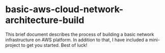 # basic-aws-cloud-network-architecture-build
This brief document describes the process of building a basic network infrastructure on AWS platform. In addition to that, I have included a mini-project to get you started. Best of luck!
